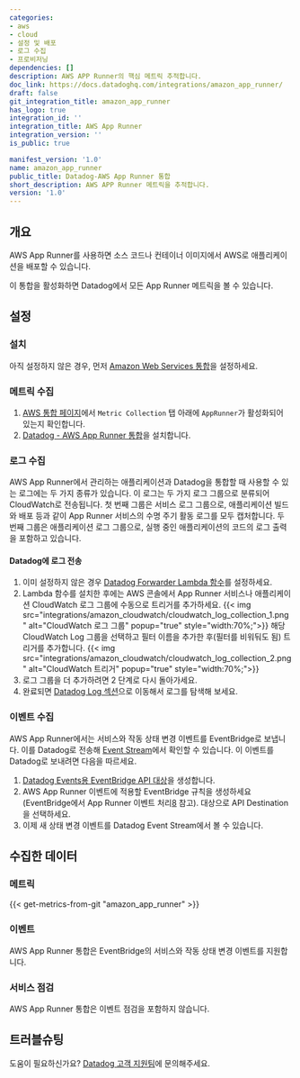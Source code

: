 ```yaml
---
categories:
- aws
- cloud
- 설정 및 배포
- 로그 수집
- 프로비저닝
dependencies: []
description: AWS APP Runner의 핵심 메트릭 추적합니다.
doc_link: https://docs.datadoghq.com/integrations/amazon_app_runner/
draft: false
git_integration_title: amazon_app_runner
has_logo: true
integration_id: ''
integration_title: AWS App Runner
integration_version: ''
is_public: true

manifest_version: '1.0'
name: amazon_app_runner
public_title: Datadog-AWS App Runner 통합
short_description: AWS APP Runner 메트릭을 추적합니다.
version: '1.0'
---
```


<!--  SOURCED FROM https://github.com/DataDog/dogweb -->
## 개요

AWS App Runner를 사용하면 소스 코드나 컨테이너 이미지에서 AWS로 애플리케이션을 배포할 수 있습니다.

이 통합을 활성화하면 Datadog에서 모든 App Runner 메트릭을 볼 수 있습니다.

## 설정

### 설치

아직 설정하지 않은 경우, 먼저 [Amazon Web Services 통합][1]을 설정하세요.

### 메트릭 수집

1. [AWS 통합 페이지][2]에서 `Metric Collection` 탭 아래에 `AppRunner`가 활성화되어 있는지 확인합니다.
2. [Datadog - AWS App Runner 통합][3]을 설치합니다.

### 로그 수집
AWS App Runner에서 관리하는 애플리케이션과 Datadog을 통합할 때 사용할 수 있는 로그에는 두 가지 종류가 있습니다. 이 로그는 두 가지 로그 그룹으로 분류되어 CloudWatch로 전송됩니다. 첫 번째 그룹은 서비스 로그 그룹으로, 애플리케이션 빌드와 배포 등과 같이 App Runner 서비스의 수명 주기 활동 로그를 모두 캡처합니다. 두 번째 그룹은 애플리케이션 로그 그룹으로, 실행 중인 애플리케이션의 코드의 로그 출력을 포함하고 있습니다.

#### Datadog에 로그 전송

1. 이미 설정하지 않은 경우 [Datadog Forwarder Lambda 함수][4]를 설정하세요.
2. Lambda 함수를 설치한 후에는 AWS 콘솔에서 App Runner 서비스나 애플리케이션 CloudWatch 로그 그룹에 수동으로 트리거를 추가하세요.
   {{< img src="integrations/amazon_cloudwatch/cloudwatch_log_collection_1.png" alt="CloudWatch 로그 그룹" popup="true" style="width:70%;">}}
   해당 CloudWatch Log 그룹을 선택하고 필터 이름을 추가한 후(필터를 비워둬도 됨) 트리거를 추가합니다.
   {{< img src="integrations/amazon_cloudwatch/cloudwatch_log_collection_2.png" alt="CloudWatch 트리거" popup="true" style="width:70%;">}}
3. 로그 그룹을 더 추가하려면 2 단계로 다시 돌아가세요.
4. 완료되면 [Datadog Log 섹션][5]으로 이동해서 로그를 탐색해 보세요.

### 이벤트 수집
AWS App Runner에서는 서비스와 작동 상태 변경 이벤트를 EventBridge로 보냅니다. 이를 Datadog로 전송해 [Event Stream][6]에서 확인할 수 있습니다. 이 이벤트를 Datadog로 보내려면 다음을 따르세요.

1. [Datadog Events용 EventBridge API 대상][7]을 생성합니다.
2. AWS App Runner 이벤트에 적용할 EventBridge 규칙을 생성하세요(EventBridge에서 App Runner 이벤트 처리[8] 참고). 대상으로 API Destination을 선택하세요.
3. 이제 새 상태 변경 이벤트를 Datadog Event Stream에서 볼 수 있습니다.

## 수집한 데이터

### 메트릭
{{< get-metrics-from-git "amazon_app_runner" >}}


### 이벤트

AWS App Runner 통합은 EventBridge의 서비스와 작동 상태 변경 이벤트를 지원합니다.

### 서비스 점검

AWS App Runner 통합은 이벤트 점검을 포함하지 않습니다.

## 트러블슈팅

도움이 필요하신가요? [Datadog 고객 지원팀][10]에 문의해주세요.

[1]: https://docs.datadoghq.com/ko/integrations/amazon_web_services/
[2]: https://app.datadoghq.com/integrations/amazon-web-services
[3]: https://app.datadoghq.com/integrations/amazon-app-runner
[4]: https://docs.datadoghq.com/ko/logs/guide/forwarder/
[5]: https://app.datadoghq.com/logs
[6]: https://app.datadoghq.com/event/stream
[7]: https://docs.aws.amazon.com/eventbridge/latest/userguide/eb-api-destination-partners.html#eb-api-destination-datadog
[8]: https://docs.aws.amazon.com/apprunner/latest/dg/monitor-ev.html
[9]: https://github.com/DataDog/dogweb/blob/prod/integration/amazon_app_runner/amazon_app_runner_metadata.csv
[10]: https://docs.datadoghq.com/ko/help/
